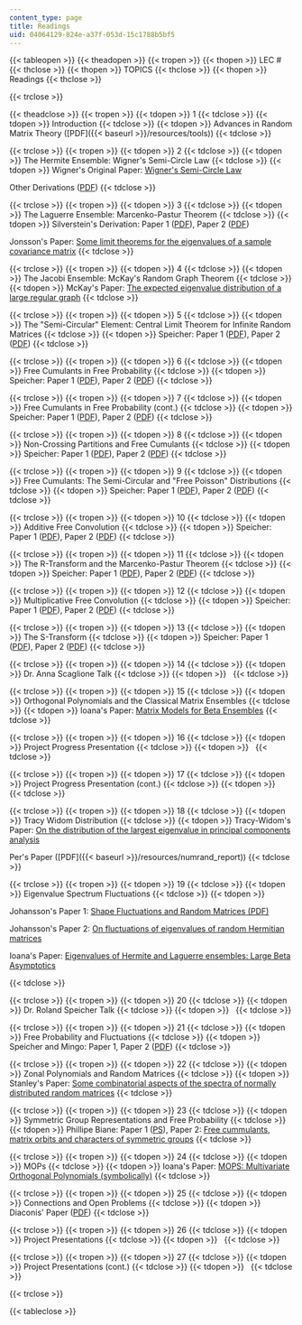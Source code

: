 ```yaml
---
content_type: page
title: Readings
uid: 04064129-824e-a37f-053d-15c1788b5bf5
---
```


{{< tableopen >}}
{{< theadopen >}}
{{< tropen >}}
{{< thopen >}}
LEC #
{{< thclose >}}
{{< thopen >}}
TOPICS
{{< thclose >}}
{{< thopen >}}
Readings
{{< thclose >}}

{{< trclose >}}

{{< theadclose >}}
{{< tropen >}}
{{< tdopen >}}
1
{{< tdclose >}}
{{< tdopen >}}
Introduction
{{< tdclose >}}
{{< tdopen >}}
Advances in Random Matrix Theory ([PDF]({{< baseurl >}}/resources/tools))
{{< tdclose >}}

{{< trclose >}}
{{< tropen >}}
{{< tdopen >}}
2
{{< tdclose >}}
{{< tdopen >}}
The Hermite Ensemble: Wigner's Semi-Circle Law
{{< tdclose >}}
{{< tdopen >}}
Wigner's Original Paper: [Wigner's Semi-Circle Law](http://links.jstor.org/sici?sici=0003-486X%28195511%292%3A62%3A3%3C548%3ACVOBMW%3E2.0.CO%3B2-8)  
  
Other Derivations ([PDF](http://www.physik.uni-bielefeld.de/bibos/old-bibos-site/01-03-035.pdf))
{{< tdclose >}}

{{< trclose >}}
{{< tropen >}}
{{< tdopen >}}
3
{{< tdclose >}}
{{< tdopen >}}
The Laguerre Ensemble: Marcenko-Pastur Theorem
{{< tdclose >}}
{{< tdopen >}}
Silverstein's Derivation: Paper 1 ([PDF](http://www4.ncsu.edu/~jack/mandp.pdf)), Paper 2 ([PDF](http://www4.ncsu.edu/~jack/strong.pdf))  
  
Jonsson's Paper: [Some limit theorems for the eigenvalues of a sample covariance matrix](http://dx.doi.org/10.1016/0047-259X(82)90080-X)
{{< tdclose >}}

{{< trclose >}}
{{< tropen >}}
{{< tdopen >}}
4
{{< tdclose >}}
{{< tdopen >}}
The Jacobi Ensemble: McKay's Random Graph Theorem
{{< tdclose >}}
{{< tdopen >}}
McKay's Paper: [The expected eigenvalue distribution of a large regular graph](http://dx.doi.org/10.1016/0024-3795(81)90150-6)
{{< tdclose >}}

{{< trclose >}}
{{< tropen >}}
{{< tdopen >}}
5
{{< tdclose >}}
{{< tdopen >}}
The "Semi-Circular" Element: Central Limit Theorem for Infinite Random Matrices
{{< tdclose >}}
{{< tdopen >}}
Speicher: Paper 1 ([PDF](http://www.mast.queensu.ca/~speicher/papers/Peters.pdf)), Paper 2 ([PDF](http://www.mast.queensu.ca/~speicher/papers/lectures-IHP.pdf))
{{< tdclose >}}

{{< trclose >}}
{{< tropen >}}
{{< tdopen >}}
6
{{< tdclose >}}
{{< tdopen >}}
Free Cumulants in Free Probability
{{< tdclose >}}
{{< tdopen >}}
Speicher: Paper 1 ([PDF](http://www.mast.queensu.ca/~speicher/papers/Peters.pdf)), Paper 2 ([PDF](http://www.mast.queensu.ca/~speicher/papers/lectures-IHP.pdf))
{{< tdclose >}}

{{< trclose >}}
{{< tropen >}}
{{< tdopen >}}
7
{{< tdclose >}}
{{< tdopen >}}
Free Cumulants in Free Probability (cont.)
{{< tdclose >}}
{{< tdopen >}}
Speicher: Paper 1 ([PDF](http://www.mast.queensu.ca/~speicher/papers/Peters.pdf)), Paper 2 ([PDF](http://www.mast.queensu.ca/~speicher/papers/lectures-IHP.pdf))
{{< tdclose >}}

{{< trclose >}}
{{< tropen >}}
{{< tdopen >}}
8
{{< tdclose >}}
{{< tdopen >}}
Non-Crossing Partitions and Free Cumulants
{{< tdclose >}}
{{< tdopen >}}
Speicher: Paper 1 ([PDF](http://www.mast.queensu.ca/~speicher/papers/Peters.pdf)), Paper 2 ([PDF](http://www.mast.queensu.ca/~speicher/papers/lectures-IHP.pdf))
{{< tdclose >}}

{{< trclose >}}
{{< tropen >}}
{{< tdopen >}}
9
{{< tdclose >}}
{{< tdopen >}}
Free Cumulants: The Semi-Circular and "Free Poisson" Distributions
{{< tdclose >}}
{{< tdopen >}}
Speicher: Paper 1 ([PDF](http://www.mast.queensu.ca/~speicher/papers/Peters.pdf)), Paper 2 ([PDF](http://www.mast.queensu.ca/~speicher/papers/lectures-IHP.pdf))
{{< tdclose >}}

{{< trclose >}}
{{< tropen >}}
{{< tdopen >}}
10
{{< tdclose >}}
{{< tdopen >}}
Additive Free Convolution
{{< tdclose >}}
{{< tdopen >}}
Speicher: Paper 1 ([PDF](http://www.mast.queensu.ca/~speicher/papers/Peters.pdf)), Paper 2 ([PDF](http://www.mast.queensu.ca/~speicher/papers/lectures-IHP.pdf))
{{< tdclose >}}

{{< trclose >}}
{{< tropen >}}
{{< tdopen >}}
11
{{< tdclose >}}
{{< tdopen >}}
The R-Transform and the Marcenko-Pastur Theorem
{{< tdclose >}}
{{< tdopen >}}
Speicher: Paper 1 ([PDF](http://www.mast.queensu.ca/~speicher/papers/Peters.pdf)), Paper 2 ([PDF](http://www.mast.queensu.ca/~speicher/papers/lectures-IHP.pdf))
{{< tdclose >}}

{{< trclose >}}
{{< tropen >}}
{{< tdopen >}}
12
{{< tdclose >}}
{{< tdopen >}}
Multiplicative Free Convolution
{{< tdclose >}}
{{< tdopen >}}
Speicher: Paper 1 ([PDF](http://www.mast.queensu.ca/~speicher/papers/Peters.pdf)), Paper 2 ([PDF](http://www.mast.queensu.ca/~speicher/papers/lectures-IHP.pdf))
{{< tdclose >}}

{{< trclose >}}
{{< tropen >}}
{{< tdopen >}}
13
{{< tdclose >}}
{{< tdopen >}}
The S-Transform
{{< tdclose >}}
{{< tdopen >}}
Speicher: Paper 1 ([PDF](http://www.mast.queensu.ca/~speicher/papers/Peters.pdf)), Paper 2 ([PDF](http://www.mast.queensu.ca/~speicher/papers/lectures-IHP.pdf))
{{< tdclose >}}

{{< trclose >}}
{{< tropen >}}
{{< tdopen >}}
14
{{< tdclose >}}
{{< tdopen >}}
Dr. Anna Scaglione Talk
{{< tdclose >}}
{{< tdopen >}}
 
{{< tdclose >}}

{{< trclose >}}
{{< tropen >}}
{{< tdopen >}}
15
{{< tdclose >}}
{{< tdopen >}}
Orthogonal Polynomials and the Classical Matrix Ensembles
{{< tdclose >}}
{{< tdopen >}}
Ioana's Paper: [Matrix Models for Beta Ensembles](http://de.arxiv.org/abs/math-ph/0206043)
{{< tdclose >}}

{{< trclose >}}
{{< tropen >}}
{{< tdopen >}}
16
{{< tdclose >}}
{{< tdopen >}}
Project Progress Presentation
{{< tdclose >}}
{{< tdopen >}}
 
{{< tdclose >}}

{{< trclose >}}
{{< tropen >}}
{{< tdopen >}}
17
{{< tdclose >}}
{{< tdopen >}}
Project Progress Presentation (cont.)
{{< tdclose >}}
{{< tdopen >}}
 
{{< tdclose >}}

{{< trclose >}}
{{< tropen >}}
{{< tdopen >}}
18
{{< tdclose >}}
{{< tdopen >}}
Tracy Widom Distribution
{{< tdclose >}}
{{< tdopen >}}
Tracy-Widom's Paper: [On the distribution of the largest eigenvalue in principal components analysis](https://projecteuclid.org/download/pdf_1/euclid.aos/1009210544)  
  
Per's Paper ([PDF]({{< baseurl >}}/resources/numrand_report))
{{< tdclose >}}

{{< trclose >}}
{{< tropen >}}
{{< tdopen >}}
19
{{< tdclose >}}
{{< tdopen >}}
Eigenvalue Spectrum Fluctuations
{{< tdclose >}}
{{< tdopen >}}


Johansson's Paper 1: [Shape Fluctuations and Random Matrices (PDF)](http://arxiv.org/pdf/math/9903134.pdf)  
  
Johansson's Paper 2: [On fluctuations of eigenvalues of random Hermitian matrices](https://projecteuclid.org/download/pdf_1/euclid.dmj/1077231893)  
  
Ioana's Paper: [Eigenvalues of Hermite and Laguerre ensembles: Large Beta Asymptotics](http://de.arxiv.org/abs/math-ph/0403029)


{{< tdclose >}}

{{< trclose >}}
{{< tropen >}}
{{< tdopen >}}
20
{{< tdclose >}}
{{< tdopen >}}
Dr. Roland Speicher Talk
{{< tdclose >}}
{{< tdopen >}}
 
{{< tdclose >}}

{{< trclose >}}
{{< tropen >}}
{{< tdopen >}}
21
{{< tdclose >}}
{{< tdopen >}}
Free Probability and Fluctuations
{{< tdclose >}}
{{< tdopen >}}
Speicher and Mingo: Paper 1, Paper 2 ([PDF](http://arxiv.org/PS_cache/arxiv/pdf/0903/0903.4601v2.pdf))
{{< tdclose >}}

{{< trclose >}}
{{< tropen >}}
{{< tdopen >}}
22
{{< tdclose >}}
{{< tdopen >}}
Zonal Polynomials and Random Matrices
{{< tdclose >}}
{{< tdopen >}}
Stanley's Paper: [Some combinatorial aspects of the spectra of normally distributed random matrices](http://www.ams.org/mathscinet-getitem?mr=93j:05164)
{{< tdclose >}}

{{< trclose >}}
{{< tropen >}}
{{< tdopen >}}
23
{{< tdclose >}}
{{< tdopen >}}
Symmetric Group Representations and Free Probability
{{< tdclose >}}
{{< tdopen >}}
Phillipe Biane: Paper 1 ([PS](http://www.dma.ens.fr/~biane/articles/Biane_ESS.ps)), Paper 2: [Free cummulants, matrix orbits and characters of symmetric groups](http://www.msri.org/publications/ln/msri/2001/banach/biane/1/index.html)
{{< tdclose >}}

{{< trclose >}}
{{< tropen >}}
{{< tdopen >}}
24
{{< tdclose >}}
{{< tdopen >}}
MOPs
{{< tdclose >}}
{{< tdopen >}}
Ioana's Paper: [MOPS: Multivariate Orthogonal Polynomials (symbolically)](http://de.arxiv.org/abs/math-ph/0409066)
{{< tdclose >}}

{{< trclose >}}
{{< tropen >}}
{{< tdopen >}}
25
{{< tdclose >}}
{{< tdopen >}}
Connections and Open Problems
{{< tdclose >}}
{{< tdopen >}}
Diaconis' Paper ([PDF](http://www.ams.org/bull/2003-40-02/S0273-0979-03-00975-3/S0273-0979-03-00975-3.pdf))
{{< tdclose >}}

{{< trclose >}}
{{< tropen >}}
{{< tdopen >}}
26
{{< tdclose >}}
{{< tdopen >}}
Project Presentations
{{< tdclose >}}
{{< tdopen >}}
 
{{< tdclose >}}

{{< trclose >}}
{{< tropen >}}
{{< tdopen >}}
27
{{< tdclose >}}
{{< tdopen >}}
Project Presentations (cont.)
{{< tdclose >}}
{{< tdopen >}}
 
{{< tdclose >}}

{{< trclose >}}

{{< tableclose >}}